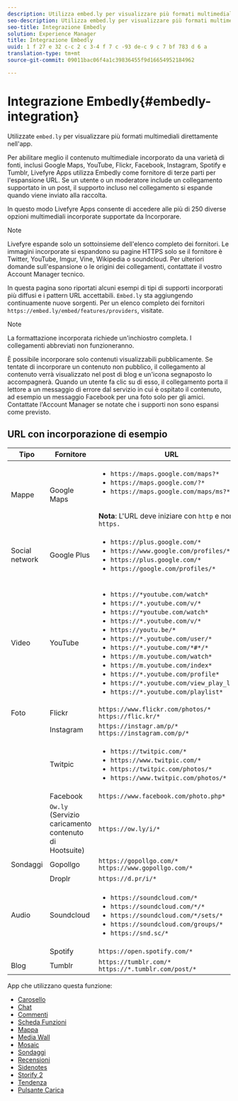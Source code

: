 ```yaml
---
description: Utilizza embed.ly per visualizzare più formati multimediali direttamente nell'app.
seo-description: Utilizza embed.ly per visualizzare più formati multimediali direttamente nell'app.
seo-title: Integrazione Embedly
solution: Experience Manager
title: Integrazione Embedly
uuid: 1 f 27 e 32 c-c 2 c 3-4 f 7 c -93 de-c 9 c 7 bf 783 d 6 a
translation-type: tm+mt
source-git-commit: 09011bac06f4a1c39836455f9d16654952184962

---
```



# Integrazione Embedly{#embedly-integration}

Utilizzate `embed.ly` per visualizzare più formati multimediali direttamente nell&#39;app.

Per abilitare meglio il contenuto multimediale incorporato da una varietà di fonti, inclusi Google Maps, YouTube, Flickr, Facebook, Instagram, Spotify e Tumblr, Livefyre Apps utilizza Embedly come fornitore di terze parti per l&#39;espansione URL. Se un utente o un moderatore include un collegamento supportato in un post, il supporto incluso nel collegamento si espande quando viene inviato alla raccolta.

In questo modo Livefyre Apps consente di accedere alle più di 250 diverse opzioni multimediali incorporate supportate da Incorporare.

>[!NOTE]
>
>Livefyre espande solo un sottoinsieme dell&#39;elenco completo dei fornitori. Le immagini incorporate si espandono su pagine HTTPS solo se il fornitore è Twitter, YouTube, Imgur, Vine, Wikipedia o soundcloud. Per ulteriori domande sull&#39;espansione o le origini dei collegamenti, contattate il vostro Account Manager tecnico.

In questa pagina sono riportati alcuni esempi di tipi di supporti incorporati più diffusi e i pattern URL accettabili. `Embed.ly` sta aggiungendo continuamente nuove sorgenti. Per un elenco completo dei fornitori `https://embed.ly/embed/features/providers`, visitate.

>[!NOTE]
>
>La formattazione incorporata richiede un&#39;inchiostro completa. I collegamenti abbreviati non funzioneranno.

È possibile incorporare solo contenuti visualizzabili pubblicamente. Se tentate di incorporare un contenuto non pubblico, il collegamento al contenuto verrà visualizzato nel post di blog e un&#39;icona segnaposto lo accompagnerà. Quando un utente fa clic su di esso, il collegamento porta il lettore a un messaggio di errore dal servizio in cui è ospitato il contenuto, ad esempio un messaggio Facebook per una foto solo per gli amici. Contattate l&#39;Account Manager se notate che i supporti non sono espansi come previsto.

## URL con incorporazione di esempio

| Tipo | Fornitore | URL |
|--- |--- |--- |
| Mappe | Google Maps | <ul><li>`https://maps.google.com/maps?*`</li><li>`https://maps.google.com/?*`</li><li>`https://maps.google.com/maps/ms?*`</li></ul><br>**Nota**: L&#39;URL deve iniziare con `http` e non `https.` |
| Social network | Google Plus | <ul><li>`https://plus.google.com/*`</li><li>`https://www.google.com/profiles/*`</li><li> `https://plus.google.com/*`</li><li>`https://google.com/profiles/*`</li></ul> |
| Video | YouTube | <ul><li>`https://*youtube.com/watch*`</li><li> `https://*.youtube.com/v/*`</li><li>`https://*youtube.com/watch*` </li><li>`https://*.youtube.com/v/*`</li><li>`https://youtu.be/*`</li><li>`https://*.youtube.com/user/*` </li><li>`https://*.youtube.com/*#*/*`</li><li>`https://m.youtube.com/watch*`</li><li>`https://m.youtube.com/index*`</li><li>`https://*.youtube.com/profile*`</li><li>`https://*.youtube.com/view_play_list*`</li><li>`https://*.youtube.com/playlist*`</li></ul> |
| Foto | Flickr | `https://www.flickr.com/photos/*`<br>`https://flic.kr/*` |
|  | Instagram | `https://instagr.am/p/*`<br>`https://instagram.com/p/*` |
|  | Twitpic | <ul><li>`https://twitpic.com/*`</li><li>`https://www.twitpic.com/*`</li><li>`https://twitpic.com/photos/*`</li><li>`https://www.twitpic.com/photos/*`</li></ul> |
|  | Facebook | `https://www.facebook.com/photo.php*` |
|  | `Ow.ly` (Servizio caricamento contenuto di Hootsuite) | `https://ow.ly/i/*` |
| Sondaggi | Gopollgo | `https://gopollgo.com/*`<br>`https://www.gopollgo.com/*` |
|  | Droplr | `https://d.pr/i/*` |
| Audio | Soundcloud | <ul><li>`https://soundcloud.com/*`</li><li>`https://soundcloud.com/*/*` </li><li>`https://soundcloud.com/*/sets/*` </li><li>`https://soundcloud.com/groups/*` </li><li>`https://snd.sc/*`</li></ul> |
|  | Spotify | `https://open.spotify.com/*` |
| Blog | Tumblr | `https://tumblr.com/*`<br>`https://*.tumblr.com/post/*` |

App che utilizzano questa funzione:

* [Carosello](/help/using/c-about-apps/c-carousel-app/c-carousel-app.md#c_carousel_app)
* [Chat](/help/using/c-about-apps/c-chat-app/c-chat-app.md#c_chat_app)
* [Commenti](/help/using/c-about-apps/c-comments/c-comments.md)
* [Scheda Funzioni](/help/using/c-about-apps/c-feature-card-app/c-feature-card-app.md#c_feature_card_app)
* [Mappa](/help/using/c-about-apps/c-map-app/c-map-app.md#c_map_app)
* [Media Wall](/help/using/c-about-apps/c-media-wall-app/c-media-wall-app.md#c_media_wall_app)
* [Mosaic](/help/using/c-about-apps/c-mosaic-app/c-mosaic-app.md#c_mosaic_app)
* [Sondaggi](/help/using/c-about-apps/c-polls-app/c-polls-app.md#c_polls_app)
* [Recensioni](/help/using/c-about-apps/c-reviews-app/c-reviews-app.md#c_reviews_app)
* [Sidenotes](/help/using/c-about-apps/c-sidenotes-app/c-sidenotes-app.md#c_sidenotes_app)
* [Storify 2](/help/using/c-about-apps/c-storify2/c-storify2.md#c_storify2)
* [Tendenza](/help/using/c-about-apps/c-trending-app/c-trending-app.md#c_trending_app)
* [Pulsante Carica](/help/using/c-about-apps/c-upload-button-app/c-upload-button-app.md#c_upload_button_app)

